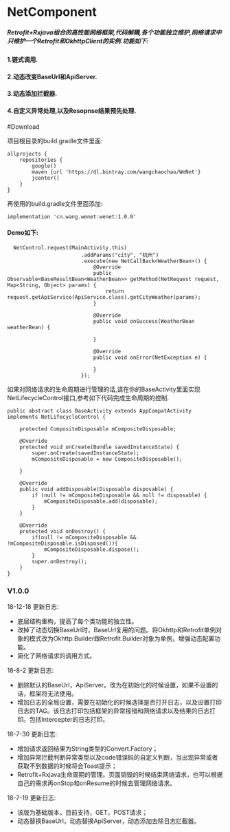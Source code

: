 # NetComponent
##### Retrofit+Rxjava组合的高性能网络框架,代码解耦,各个功能独立维护,网络请求中只维护一个Retrofit和OkhttpClient的实例.功能如下:   
#### 1.链式调用.   
#### 2.动态改变BaseUrl和ApiServer.   
#### 3.动态添加拦截器.   
#### 4.自定义异常处理,以及Resopnse结果预先处理.    

#Download   

项目根目录的build.gradle文件里面:   
```
allprojects {
    repositories {
        google()
        maven {url 'https://dl.bintray.com/wangchaochao/WeNet'}
        jcenter()
    }
}

```

再使用的build.gradle文件里面添加:

```
implementation 'cn.wang.wenet:wenet:1.0.0'

```

#### Demo如下:
```
  NetControl.request(MainActivity.this)
                        .addParams("city", "杭州")
                        .execute(new NetCallBack<WeatherBean>() {
                            @Override
                            public Observable<BaseResultBean<WeatherBean>> getMethod(NetRequest request, Map<String, Object> params) {
                                return request.getApiService(ApiService.class).getCityWeather(params);
                            }

                            @Override
                            public void onSuccess(WeatherBean weatherBean) {
                               
                            }

                            @Override
                            public void onError(NetException e) {
                                
                            }
                        });

```
如果对网络请求的生命周期进行管理的话,请在你的BaseActivity里面实现NetLifecycleControl接口,参考如下代码完成生命周期的控制.
```
public abstract class BaseActivity extends AppCompatActivity implements NetLifecycleControl {

    protected CompositeDisposable mCompositeDisposable;

    @Override
    protected void onCreate(Bundle savedInstanceState) {
        super.onCreate(savedInstanceState);
        mCompositeDisposable = new CompositeDisposable();
        
    }

    @Override
    public void addDisposable(Disposable disposable) {
        if (null != mCompositeDisposable && null != disposable) {
            mCompositeDisposable.add(disposable);
        }
    }

    @Override
    protected void onDestroy() {
        if(null != mCompositeDisposable && !mCompositeDisposable.isDisposed()){
            mCompositeDisposable.dispose();
        }
        super.onDestroy();
    }
}

```



### V1.0.0    
18-12-18 更新日志:
* 底层结构重构，提高了每个类功能的独立性。
* 改掉了动态切换BaseUrl时，BaseUrl复用的问题。将Okhttp和Retrofit单例对象的模式改为Okhttp.Builder跟Retrofit.Builder对象为单例，增强动态配置功能。
* 简化了网络请求的调用方式。   

18-8-2 更新日志:   
* 删除默认的BaseUrl，ApiServer。改为在初始化的时候设置，如果不设置的话，框架将无法使用。   
* 增加日志的全局设置，需要在初始化的时候选择是否打开日志，以及设置打印日志的TAG。该日志打印包括框架的异常报错和网络请求以及结果的日志打印。包括Intercepter的日志打印。

18-7-30 更新日志:   
* 增加请求返回结果为String类型的Convert.Factory；
* 增加异常拦截判断异常类型以及code错误码的自定义判断，当出现异常或者获取不到数据的时候将会Toast提示；
* Retrofit+Rxjava生命周期的管理。页面销毁的时候结束网络请求，也可以根据自己的需求再onStop和onResume的时候去管理网络请求。

18-7-19 更新日志:   
* 该版为基础版本，目前支持，GET，POST请求；   
* 动态替换BaseUrl，动态替换ApiServer，动态添加去除日志拦截器。  


     


